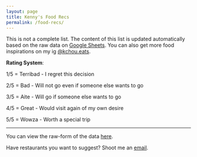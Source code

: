 ```yaml
---
layout: page
title: Kenny's Food Recs
permalink: /food-recs/
---
```


This is not a complete list. The content of this list is updated automatically based on the raw data on [Google Sheets](https://docs.google.com/spreadsheets/d/1442-rzE9VLjcUoT80eWfmoxuxG2ZJrOAK4UG_LzO4dA/edit#gid=0). You can also get more food inspirations on my ig [@kchou.eats](https://www.instagram.com/kchou.eats/).

**Rating System**:

1/5 = Terribad - I regret this decision

2/5 = Bad - Will not go even if someone else wants to go

3/5 = Aite - Will go if someone else wants to go

4/5 = Great - Would visit again of my own desire

5/5 = Wowza - Worth a special trip


<html>
<!-- Include jQuery -->
    <!-- Include DataTables CSS and JS -->
    <link rel="stylesheet" type="text/css" href="https://cdn.datatables.net/1.11.5/css/jquery.dataTables.css">
    <link rel="stylesheet" href="https://cdnjs.cloudflare.com/ajax/libs/mdb-ui-kit/3.10.0/mdb.min.css" />
    <script src="https://code.jquery.com/jquery-3.6.0.min.js"></script>
    <script type="text/javascript" charset="utf8" src="https://cdn.datatables.net/1.11.5/js/jquery.dataTables.js"></script>
    <!-- Google API -->
    <script src="https://apis.google.com/js/api.js"></script>
    <script>
        // Your API KEY
        const API_KEY = "AIzaSyAwEg3jNDMdedb4v6HAwEKwHON2dtMtIbI";
        // Function to fetch data from Google Sheets
        function fetchData() {
            // Spreadsheet ID and range
            const spreadsheetId = "1442-rzE9VLjcUoT80eWfmoxuxG2ZJrOAK4UG_LzO4dA";
            const range = "A:G"; // Replace with your sheet name
            gapi.client.sheets.spreadsheets.values.get({
                spreadsheetId: spreadsheetId,
                range: range,
            }).then(function(response) {
                const values = response.result.values;
                buildTable(values);
            });
        }
        // Function to build HTML table
        function buildTable(data) {
            const table = document.createElement("table");
            const thead = table.createTHead();
            const tbody = table.createTBody();
            // Add classes and IDs to the table
            table.classList.add("table");
            table.classList.add("table-hover");
            table.id = "rec_table";
            // Create table headers
            const headerRow = thead.insertRow();
            data[0].forEach(function(cellData) {
                const th = document.createElement("th");
                th.textContent = cellData;
                headerRow.appendChild(th);
            });
            // Create table rows with data
            for (let i = 1; i < data.length; i++) {
                const row = tbody.insertRow();
                data[i].forEach(function(cellData) {
                    const cell = row.insertCell();
                    cell.textContent = cellData;
                });
            }
            // Append the table to a container element
            const tableContainer = document.getElementById("table-container");
            tableContainer.appendChild(table);
            // Initialize DataTables on the table to make it sortable
            $(table).DataTable(
                 {"order": [[1, "desc"]],
                  "pageLength": 25,
                  "lengthMenu": [[10, 25, 50, 100, 200, -1], [10, 25, 50, 100, 200, "All"]],
                  }
            );
        }
        // Initialize Google API client
        function initClient() {
            gapi.client.init({
                apiKey: API_KEY,
                discoveryDocs: ["https://sheets.googleapis.com/$discovery/rest?version=v4"],
            }).then(function() {
                fetchData();
            });
        }
        // Load Google API client
        gapi.load("client", initClient);
    </script>
<body>
    <div class="table-container" id="table-container"></div>
</body>
</html>

---

You can view the raw-form of the data [here](https://docs.google.com/spreadsheets/d/1442-rzE9VLjcUoT80eWfmoxuxG2ZJrOAK4UG_LzO4dA/edit#gid=0).

Have restaurants you want to suggest? Shoot me an [email](kennethfchou@gmail.com).